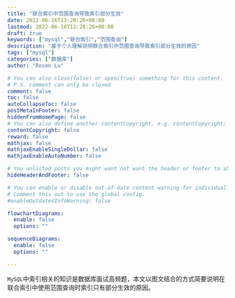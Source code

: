 ```yaml
---
title: "联合索引中范围查询导致索引部分生效"
date: 2022-06-16T13:28:26+08:00
lastmod: 2022-06-16T13:28:26+08:00
draft: true
keywords: ["mysql","联合索引","范围查询"]
description: "基于个人理解说明联合索引中范围查询导致索引部分生效的原因"
tags: ["mysql"]
categories: ["数据库"]
author: "Rosen Lu"

# You can also close(false) or open(true) something for this content.
# P.S. comment can only be closed
comment: false
toc: false
autoCollapseToc: false
postMetaInFooter: false
hiddenFromHomePage: false
# You can also define another contentCopyright. e.g. contentCopyright: "This is another copyright."
contentCopyright: false
reward: false
mathjax: false
mathjaxEnableSingleDollar: false
mathjaxEnableAutoNumber: false

# You unlisted posts you might want not want the header or footer to show
hideHeaderAndFooter: false

# You can enable or disable out-of-date content warning for individual post.
# Comment this out to use the global config.
#enableOutdatedInfoWarning: false

flowchartDiagrams:
  enable: false
  options: ""

sequenceDiagrams: 
  enable: false
  options: ""

---
```


`MySQL`中索引相关的知识是数据库面试高频题，本文以图文结合的方式简要说明在联合索引中使用范围查询时索引只有部分生效的原因。

<!--more-->
